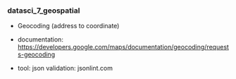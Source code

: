 ### datasci_7_geospatial
- Geocoding (address to coordinate)

- documentation:
  https://developers.google.com/maps/documentation/geocoding/requests-geocoding
- tool: 
  json validation: jsonlint.com
  
